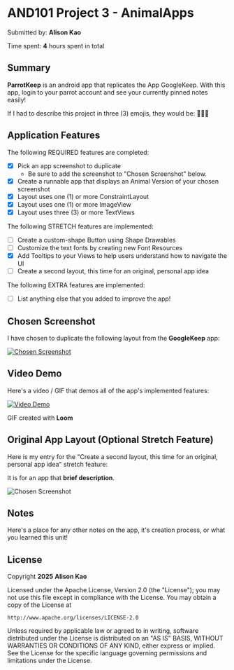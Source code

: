 
# AND101 Project 3 - AnimalApps

Submitted by: **Alison Kao**

Time spent: **4** hours spent in total

## Summary

**ParrotKeep** is an android app that replicates the App GoogleKeep. With this app, login to your parrot account and see your currently pinned notes easily! 

If I had to describe this project in three (3) emojis, they would be: **🦜📝✅**

## Application Features

<!-- (This is a comment) Please be sure to change the [ ] to [x] for any features you completed.  If a feature is not checked [x], you might miss the points for that item! -->

The following REQUIRED features are completed:

- [x] Pick an app screenshot to duplicate
  - Be sure to add the screenshot to "Chosen Screenshot" below.
- [x] Create a runnable app that displays an Animal Version of your chosen screenshot
- [x] Layout uses one (1) or more ConstraintLayout
- [x] Layout uses one (1) or more ImageView
- [x] Layout uses three (3) or more TextViews

The following STRETCH features are implemented:

- [ ] Create a custom-shape Button using Shape Drawables
- [ ] Customize the text fonts by creating new Font Resources
- [x] Add Tooltips to your Views to help users understand how to navigate the UI
- [ ] Create a second layout, this time for an original, personal app idea

The following EXTRA features are implemented:

- [ ] List anything else that you added to improve the app!

## Chosen Screenshot

I have chosen to duplicate the following layout from the **GoogleKeep** app:

[<img src='http://example.com/link/to/your/image.png' title='Chosen Screenshot' width='' alt='Chosen Screenshot' />
](https://9to5google.com/wp-content/uploads/sites/4/2021/09/google_keep_material_you_1.png?w=1000)
## Video Demo

Here's a video / GIF that demos all of the app's implemented features:

[<img src='http://i.imgur.com/link/to/your/gif/file.gif' title='Video Demo' width='' alt='Video Demo' />](https://www.loom.com/share/04e53bc57250482ca9402da53ac32438?sid=0effbfe0-e72d-40e3-896d-44257e68b5dc)

GIF created with **Loom**

<!-- Recommended tools:
- [Kap](https://getkap.co/) for macOS
- [ScreenToGif](https://www.screentogif.com/) for Windows
- [peek](https://github.com/phw/peek) for Linux. -->

## Original App Layout (Optional Stretch Feature)

Here is my entry for the "Create a second layout, this time for an original, personal app idea" stretch feature:

It is for an app that **brief description**.

<img src='http://example.com/link/to/your/image.png' title='Chosen Screenshot' width='' alt='Chosen Screenshot' />

## Notes

Here's a place for any other notes on the app, it's creation process, or what you learned this unit!

## License

Copyright **2025** **Alison Kao**

Licensed under the Apache License, Version 2.0 (the "License");
you may not use this file except in compliance with the License.
You may obtain a copy of the License at

    http://www.apache.org/licenses/LICENSE-2.0

Unless required by applicable law or agreed to in writing, software
distributed under the License is distributed on an "AS IS" BASIS,
WITHOUT WARRANTIES OR CONDITIONS OF ANY KIND, either express or implied.
See the License for the specific language governing permissions and
limitations under the License.
